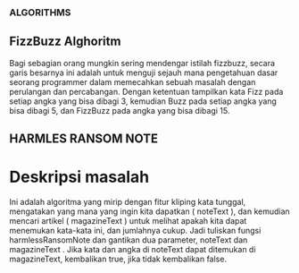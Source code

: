 ### ALGORITHMS

## FizzBuzz Alghoritm

Bagi sebagian orang mungkin sering mendengar istilah fizzbuzz, secara garis besarnya ini adalah untuk menguji sejauh mana pengetahuan dasar seorang programmer dalam memecahkan sebuah masalah dengan perulangan dan percabangan. Dengan ketentuan tampilkan kata Fizz pada setiap angka yang bisa dibagi 3, kemudian Buzz pada setiap angka yang bisa dibagi 5, dan FizzBuzz pada angka yang bisa dibagi 15.

## HARMLES RANSOM NOTE

# Deskripsi masalah
Ini adalah algoritma yang mirip dengan fitur kliping kata tunggal, mengatakan yang mana yang ingin kita dapatkan ( noteText ), dan kemudian mencari artikel ( magazineText ) untuk melihat apakah kita dapat menemukan kata-kata ini, dan jumlahnya cukup.
Jadi tuliskan fungsi harmlessRansomNote dan gantikan dua parameter, noteText dan magazineText . Jika kata dan angka di noteText dapat ditemukan di magazineText, kembalikan true, jika tidak kembalikan false.